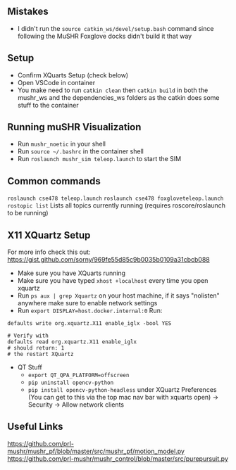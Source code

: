 ## Mistakes

- I didn't run the `source catkin_ws/devel/setup.bash` command since following the MuSHR Foxglove docks didn't build it that way

## Setup

- Confirm XQuarts Setup (check below)
- Open VSCode in container
- You make need to run `catkin clean` then `catkin build` in both the mushr_ws and the dependencies_ws folders as the catkin does some stuff to the container

## Running muSHR Visualization
- Run `mushr_noetic` in your shell
- Run `source ~/.bashrc` in the container shell
- Run `roslaunch mushr_sim teleop.launch` to start the SIM

## Common commands

`roslaunch cse478 teleop.launch`
`roslaunch cse478 foxgloveteleop.launch`
`rostopic list` Lists all topics currently running (requires roscore/roslaunch to be running)

## X11 XQuartz Setup
For more info check this out: https://gist.github.com/sorny/969fe55d85c9b0035b0109a31cbcb088

- Make sure you have XQuarts running
- Make sure you have typed `xhost +localhost` every time you open xquartz
- Run `ps aux | grep Xquartz` on your host machine, if it says "nolisten" anywhere make sure to enable network settings
- Run `export DISPLAY=host.docker.internal:0`
Run:
```
defaults write org.xquartz.X11 enable_iglx -bool YES

# Verify with
defaults read org.xquartz.X11 enable_iglx
# should return: 1
# the restart XQuartz
```

- QT Stuff
    - `export QT_QPA_PLATFORM=offscreen`
    - `pip uninstall opencv-python`
    - `pip install opencv-python-headless`
under XQuartz Preferences (You can get to this via the top mac nav bar with xquarts open) -> Security -> Allow network clients

## Useful Links
https://github.com/prl-mushr/mushr_pf/blob/master/src/mushr_pf/motion_model.py
https://github.com/prl-mushr/mushr_control/blob/master/src/purepursuit.py